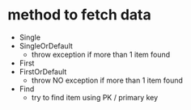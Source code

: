 # method to fetch data

- Single
- SingleOrDefault
  - throw exception if more than 1 item found
- First
- FirstOrDefault
  - throw NO exception if more than 1 item found
- Find
  - try to find item using PK / primary key
